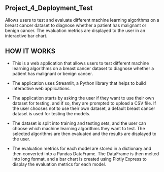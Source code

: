 ## Project_4_Deployment_Test

Allows users to test and evaluate different machine learning algorithms on a breast cancer dataset to diagnose whether a patient has malignant or benign cancer. The evaluation metrics are displayed to the user in an interactive bar chart.

## HOW IT WORKS

- This is a web application that allows users to test different machine learning algorithms on a breast cancer dataset to diagnose whether a patient has malignant or benign cancer.

- The application uses Streamlit, a Python library that helps to build interactive web applications. 

- The application starts by asking the user if they want to use their own dataset for testing, and if so, they are prompted to upload a CSV file. If the user chooses not to use their own dataset, a default breast cancer dataset is used for testing the models.

- The dataset is split into training and testing sets, and the user can choose which machine learning algorithms they want to test. The selected algorithms are then evaluated and the results are displayed to the user.

- The evaluation metrics for each model are stored in a dictionary and then converted into a Pandas DataFrame. The DataFrame is then melted into long format, and a bar chart is created using Plotly Express to display the evaluation metrics for each model.


